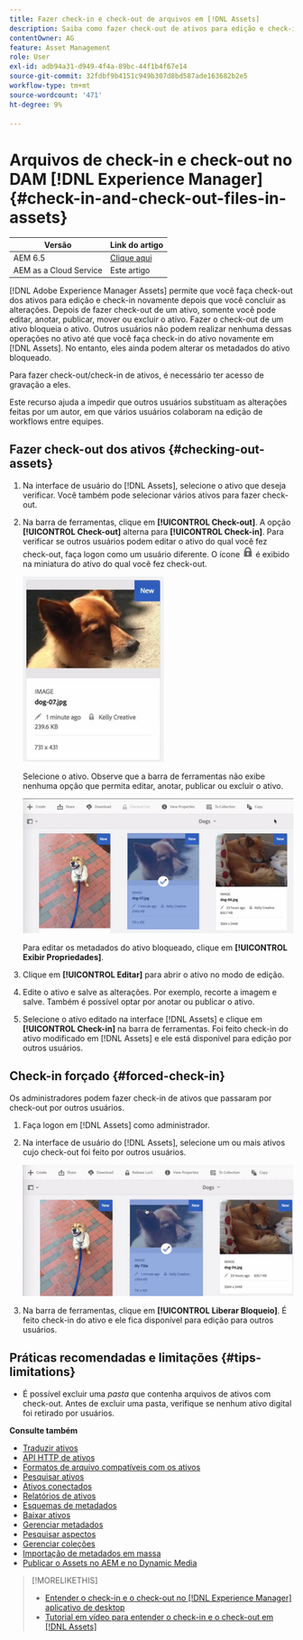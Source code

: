 ```yaml
---
title: Fazer check-in e check-out de arquivos em [!DNL Assets]
description: Saiba como fazer check-out de ativos para edição e check-in depois que as alterações forem concluídas.
contentOwner: AG
feature: Asset Management
role: User
exl-id: adb94a31-d949-4f4a-89bc-44f1b4f67e14
source-git-commit: 32fdbf9b4151c949b307d8bd587ade163682b2e5
workflow-type: tm+mt
source-wordcount: '471'
ht-degree: 9%

---
```


# Arquivos de check-in e check-out no DAM [!DNL Experience Manager] {#check-in-and-check-out-files-in-assets}

| Versão | Link do artigo |
| -------- | ---------------------------- |
| AEM 6.5 | [Clique aqui](https://experienceleague.adobe.com/docs/experience-manager-65/assets/managing/check-out-and-submit-assets.html?lang=pt-BR) |
| AEM as a Cloud Service | Este artigo |

[!DNL Adobe Experience Manager Assets] permite que você faça check-out dos ativos para edição e check-in novamente depois que você concluir as alterações. Depois de fazer check-out de um ativo, somente você pode editar, anotar, publicar, mover ou excluir o ativo. Fazer o check-out de um ativo bloqueia o ativo. Outros usuários não podem realizar nenhuma dessas operações no ativo até que você faça check-in do ativo novamente em [!DNL Assets]. No entanto, eles ainda podem alterar os metadados do ativo bloqueado.

Para fazer check-out/check-in de ativos, é necessário ter acesso de gravação a eles.

Este recurso ajuda a impedir que outros usuários substituam as alterações feitas por um autor, em que vários usuários colaboram na edição de workflows entre equipes.

## Fazer check-out dos ativos {#checking-out-assets}

1. Na interface de usuário do [!DNL Assets], selecione o ativo que deseja verificar. Você também pode selecionar vários ativos para fazer check-out.

1. Na barra de ferramentas, clique em **[!UICONTROL Check-out]**. A opção **[!UICONTROL Check-out]** alterna para **[!UICONTROL Check-in]**.
Para verificar se outros usuários podem editar o ativo do qual você fez check-out, faça logon como um usuário diferente. O ícone ![ícone de bloqueio de check-out](assets/do-not-localize/checkout_lock.png) é exibido na miniatura do ativo do qual você fez check-out.

   ![ícone de check-out na exibição de cartão](assets/checkout-icon-card-view.png)

   Selecione o ativo. Observe que a barra de ferramentas não exibe nenhuma opção que permita editar, anotar, publicar ou excluir o ativo.

   ![chlimage_1-472](assets/checkout-asset-toolbar-options.png)

   Para editar os metadados do ativo bloqueado, clique em **[!UICONTROL Exibir Propriedades]**.

1. Clique em **[!UICONTROL Editar]** para abrir o ativo no modo de edição.

1. Edite o ativo e salve as alterações. Por exemplo, recorte a imagem e salve. Também é possível optar por anotar ou publicar o ativo.

1. Selecione o ativo editado na interface [!DNL Assets] e clique em **[!UICONTROL Check-in]** na barra de ferramentas. Foi feito check-in do ativo modificado em [!DNL Assets] e ele está disponível para edição por outros usuários.

## Check-in forçado {#forced-check-in}

Os administradores podem fazer check-in de ativos que passaram por check-out por outros usuários.

1. Faça logon em [!DNL Assets] como administrador.
1. Na interface de usuário do [!DNL Assets], selecione um ou mais ativos cujo check-out foi feito por outros usuários.

   ![chlimage_1-476](assets/chlimage_1-476.png)

1. Na barra de ferramentas, clique em **[!UICONTROL Liberar Bloqueio]**. É feito check-in do ativo e ele fica disponível para edição para outros usuários.

## Práticas recomendadas e limitações {#tips-limitations}

* É possível excluir uma *pasta* que contenha arquivos de ativos com check-out. Antes de excluir uma pasta, verifique se nenhum ativo digital foi retirado por usuários.

**Consulte também**

* [Traduzir ativos](translate-assets.md)
* [API HTTP de ativos](mac-api-assets.md)
* [Formatos de arquivo compatíveis com os ativos](file-format-support.md)
* [Pesquisar ativos](search-assets.md)
* [Ativos conectados](use-assets-across-connected-assets-instances.md)
* [Relatórios de ativos](asset-reports.md)
* [Esquemas de metadados](metadata-schemas.md)
* [Baixar ativos](download-assets-from-aem.md)
* [Gerenciar metadados](manage-metadata.md)
* [Pesquisar aspectos](search-facets.md)
* [Gerenciar coleções](manage-collections.md)
* [Importação de metadados em massa](metadata-import-export.md)
* [Publicar o Assets no AEM e no Dynamic Media](/help/assets/publish-assets-to-aem-and-dm.md)

>[!MORELIKETHIS]
>
>* [Entender o check-in e o check-out no [!DNL Experience Manager] aplicativo de desktop](https://experienceleague.adobe.com/docs/experience-manager-desktop-app/using/using.html?lang=pt-BR#how-app-works2)
>* [Tutorial em vídeo para entender o check-in e o check-out em [!DNL Assets]](https://experienceleague.adobe.com/docs/experience-manager-learn/assets/collaboration/check-in-and-check-out.html?lang=pt-BR)
